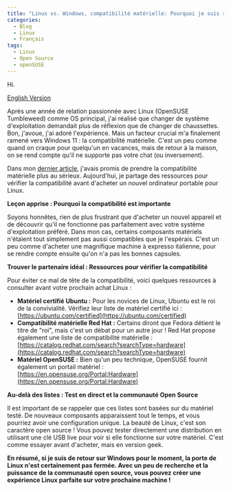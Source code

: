 ```yaml
---
title: "Linux vs. Windows, compatibilité matérielle: Pourquoi je suis retourné sur Windows (et comment l'éviter)"
categories:
  - Blog
  - Linux
  - Français
tags:
  - Linux
  - Open Source
  - openSUSE
---
```


Hi.

[English Version](https://christian80gabi.github.io/blog/blog/linux/english/linux-vs-windows-the-compatibility-conundrum/)

Après une année de relation passionnée avec Linux (OpenSUSE Tumbleweed) comme OS principal, j'ai réalisé que changer de système d'exploitation demandait plus de réflexion que de changer de chaussettes. Bon, j'avoue, j'ai adoré l'expérience. Mais un facteur crucial m'a finalement ramené vers Windows 11 : la compatibilité matérielle. C'est un peu comme quand on craque pour quelqu'un en vacances, mais de retour à la maison, on se rend compte qu'il ne supporte pas votre chat (ou inversement). 

Dans mon [dernier article](https://christian80gabi.github.io/blog/blog/linux/english/my-year-with-linux/), j'avais promis de prendre la compatibilité matérielle plus au sérieux. Aujourd'hui, je partage des ressources pour vérifier la compatibilité avant d'acheter un nouvel ordinateur portable pour Linux.

**Leçon apprise : Pourquoi la compatibilité est importante**

Soyons honnêtes, rien de plus frustrant que d'acheter un nouvel appareil et de découvrir qu'il ne fonctionne pas parfaitement avec votre système d'exploitation préféré. Dans mon cas, certains composants matériels n'étaient tout simplement pas aussi compatibles que je l'espérais. C'est un peu comme d'acheter une magnifique machine à expresso italienne, pour se rendre compte ensuite qu'on n'a pas les bonnes capsules.

**Trouver le partenaire idéal : Ressources pour vérifier la compatibilité**

Pour éviter ce mal de tête de la compatibilité, voici quelques ressources à consulter avant votre prochain achat Linux :

* **Matériel certifié Ubuntu :** Pour les novices de Linux, Ubuntu est le roi de la convivialité. Vérifiez leur liste de matériel certifié ici : [https://ubuntu.com/certified](https://ubuntu.com/certified)
* **Compatibilité matérielle Red Hat :** Certains diront que Fedora détient le titre de "roi", mais c'est un débat pour un autre jour ! Red Hat propose également une liste de compatibilité matérielle : [https://catalog.redhat.com/search?searchType=hardware](https://catalog.redhat.com/search?searchType=hardware)
* **Matériel OpenSUSE :** Bien qu'un peu technique, OpenSUSE fournit également un portail matériel : [https://en.opensuse.org/Portal:Hardware](https://en.opensuse.org/Portal:Hardware)

**Au-delà des listes : Test en direct et la communauté Open Source**

Il est important de se rappeler que ces listes sont basées sur du matériel testé. De nouveaux composants apparaissent tout le temps, et vous pourriez avoir une configuration unique. La beauté de Linux, c'est son caractère open source ! Vous pouvez tester directement une distribution en utilisant une clé USB live pour voir si elle fonctionne sur votre matériel. C'est comme essayer avant d'acheter, mais en version geek.

**En résumé, si je suis de retour sur Windows pour le moment, la porte de Linux n'est certainement pas fermée. Avec un peu de recherche et la puissance de la communauté open source, vous pouvez créer une expérience Linux parfaite sur votre prochaine machine !**  
